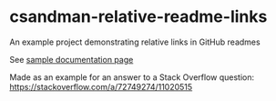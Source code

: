 # csandman-relative-readme-links

An example project demonstrating relative links in GitHub readmes

See [sample documentation page](Documentation/SampleDocumentationPage.md)

Made as an example for an answer to a Stack Overflow question: https://stackoverflow.com/a/72749274/11020515
